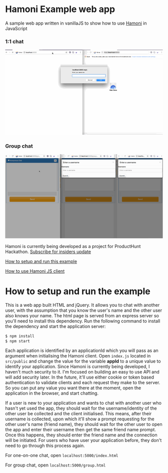 # Hamoni Example web app

A sample web app written in vanillaJS to show how to use
[Hamoni](https://www.producthunt.com/upcoming/hamoni) in JavaScript

### 1:1 chat

![demo](https://github.com/pmbanugo/Hamoni-Example/blob/master/hamoni-sprint-1-demo.gif)

### Group chat

![demo - group chat](https://github.com/pmbanugo/Hamoni-Example/blob/master/hamoni-sprint-3-demo.gif)

Hamoni is currently being developed as a project for ProductHunt Hackathon.
[Subscribe for insiders update](https://www.producthunt.com/upcoming/hamoni)

[How to setup and run this example](https://github.com/pmbanugo/Hamoni-Example#how-to-setup-and-run-the-example)

[How to use Hamoni JS client](https://github.com/pmbanugo/Hamoni-js-client#how-to-use-hamoni-js-client)

# How to setup and run the example

This is a web app built HTML and jQuery. It allows you to chat with another
user, with the assumption that you know the user's name and the other user also
knows your name. The html page is served from an express server so you'll need
to install this dependency. Run the following command to install the dependency
and start the application server:

```
$ npm install
$ npm start
```

Each application is identified by an applicationId which you will pass as an
argument when initialising the Hamoni client. Open `index.js` located in
`src/public` and change the value for the variable **appId** to a unique value
to identify your application. Since Hamoni is currently being developed, I
haven't much security to it. I'm focused on building an easy to use API and will
add security later. In the future, it'll use either cookie or token based
authentication to validate clients and each request they make to the server. So
you can put any value you want there at the moment, open the application in the
browser, and start chatting.

If a user is new to your application and wants to chat with another user who
hasn't yet used the app, they should wait for the username/identity of the other
user be collected and the client initialised. This means, after their username
is collected, upon which it'll show a prompt requesting for the other user's
name (friend name), they should wait for the other user to open the app and
enter their username then get the same friend name prompt. Once this happens,
they should enter the friend name and the connection will be initiated. For
users who have user your application before, they don't need to go through this
process again.

For one-on-one chat, open `localhost:5000/index.html`

For group chat, open `localhost:5000/group.html`
